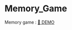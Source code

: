 # Memory_Game
Memory game : <a align="center" href="https://abdelhafidrahab.github.io/Memory_Game/"> 🚀 DEMO  </a> <br>
